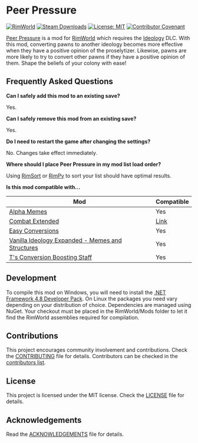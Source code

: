 # Peer Pressure

[![RimWorld](https://img.shields.io/badge/RimWorld-1.4-informational)](https://rimworldgame.com/) [![Steam Downloads](https://img.shields.io/steam/downloads/ToDo)](https://steamcommunity.com/sharedfiles/filedetails/?id=ToDo) [![License: MIT](https://img.shields.io/badge/License-MIT-yellow.svg)](https://opensource.org/licenses/MIT) [![Contributor Covenant](https://img.shields.io/badge/Contributor%20Covenant-2.1-4baaaa.svg)](CODE_OF_CONDUCT.md)

[Peer Pressure](https://steamcommunity.com/sharedfiles/filedetails/?id=ToDo) is a mod for [RimWorld](https://rimworldgame.com/) which requires the [Ideology](https://rimworldgame.com/ideology/) DLC. With this mod, converting pawns to another ideology becomes more effective when they have a positive opinion of the proselytizer. Likewise, pawns are more likely to try to convert other pawns if they have a positive opinion of them. Shape the beliefs of your colony with ease!

## Frequently Asked Questions

**Can I safely add this mod to an existing save?**

Yes.

**Can I safely remove this mod from an existing save?**

Yes.

**Do I need to restart the game after changing the settings?**

No. Changes take effect immediately.

**Where should I place Peer Pressure in my mod list load order?**

Using [RimSort](https://github.com/oceancabbage/RimSort) or [RimPy](https://github.com/rimpy-custom/RimPy/releases) to sort your list should have optimal results.

**Is this mod compatible with...**

| Mod                                                                                                                   | Compatible                                                                                                                                                 |
|-----------------------------------------------------------------------------------------------------------------------|------------------------------------------------------------------------------------------------------------------------------------------------------------|
| [Alpha Memes](https://steamcommunity.com/sharedfiles/filedetails/?id=2661356814)                                      | Yes                                                                                                                                                        |
| [Combat Extended](https://steamcommunity.com/workshop/filedetails/?id=2890901044)                                     | [Link](https://github.com/CombatExtended-Continued/CombatExtended/wiki/Frequently-Asked-Questions#does-mod-work-with-combat-extended-does-it-need-a-patch) |
| [Easy Conversions](https://steamcommunity.com/workshop/filedetails/?id=2885902723)                                    | Yes                                                                                                                                                        |
| [Vanilla Ideology Expanded - Memes and Structures](https://steamcommunity.com/sharedfiles/filedetails/?id=2636329500) | Yes                                                                                                                                                        |
| [T's Conversion Boosting Staff](https://steamcommunity.com/workshop/filedetails/?id=2890481507)                       | Yes                                                                                                                                                        |

## Development

To compile this mod on Windows, you will need to install the [.NET Framework 4.8 Developer Pack](https://dotnet.microsoft.com/en-us/download/dotnet-framework/net48). On Linux the packages you need vary depending on your distribution of choice. Dependencies are managed using NuGet. Your checkout must be placed in the RimWorld/Mods folder to let it find the RimWorld assemblies required for compilation.

## Contributions

This project encourages community involvement and contributions. Check the [CONTRIBUTING](CONTRIBUTING.md) file for details. Contributors can be checked in the [contributors list](https://github.com/joseasoler/peer-pressure/graphs/contributors).

## License

This project is licensed under the MIT license. Check the [LICENSE](LICENSE) file for details.

## Acknowledgements

Read the [ACKNOWLEDGEMENTS](ACKNOWLEDGEMENTS.md) file for details.
